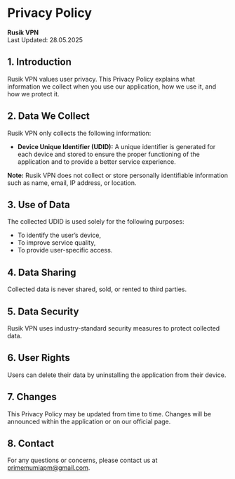 # Privacy Policy  
**Rusik VPN**  
Last Updated: 28.05.2025

## 1. Introduction  
Rusik VPN values user privacy. This Privacy Policy explains what information we collect when you use our application, how we use it, and how we protect it.

## 2. Data We Collect  
Rusik VPN only collects the following information:  
- **Device Unique Identifier (UDID):** A unique identifier is generated for each device and stored to ensure the proper functioning of the application and to provide a better service experience.

**Note:** Rusik VPN does not collect or store personally identifiable information such as name, email, IP address, or location.

## 3. Use of Data  
The collected UDID is used solely for the following purposes:  
- To identify the user’s device,  
- To improve service quality,  
- To provide user-specific access.

## 4. Data Sharing  
Collected data is never shared, sold, or rented to third parties.

## 5. Data Security  
Rusik VPN uses industry-standard security measures to protect collected data.

## 6. User Rights  
Users can delete their data by uninstalling the application from their device.

## 7. Changes  
This Privacy Policy may be updated from time to time. Changes will be announced within the application or on our official page.

## 8. Contact  
For any questions or concerns, please contact us at primemumiapm@gmail.com.
